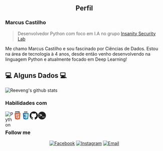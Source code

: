 
<p align="center">
 <h2 align="center">Perfil</h2>
</p>

### Marcus Castilho
> Desenvolvedor Python com foco em I.A no grupo [Insanity Security Lab](https://facebook.com/InsanityLabSec)


<div>
 <p>
   Me chamo Marcus Castilho e sou fascinado por Ciências de Dados. Estou na área de tecnologia à 4 anos, desde então venho desenvolvendo na linguagem Python e atualmente focado em Deep Learning!
  </p>
</div>

<h2>💻 Alguns Dados 💻</h2>

![Reeveng's github stats](https://github-readme-stats.vercel.app/api?username=c4st1lh0&show_icons=true&title_color=fff&icon_color=79ff97&text_color=9f9f9f&bg_color=151515)



### Habilidades com 

[<img align="left" alt="Python" width="26px" src="https://github.com/abranhe/programming-languages-logos/blob/master/src/python/python_128x128.png" />]()
[<img align="left" alt="HTML5" width="26px" src="https://raw.githubusercontent.com/github/explore/80688e429a7d4ef2fca1e82350fe8e3517d3494d/topics/html/html.png" />]()
[<img align="left" alt="CSS3" width="26px" src="https://raw.githubusercontent.com/github/explore/80688e429a7d4ef2fca1e82350fe8e3517d3494d/topics/css/css.png" />]()
[<img align="left" alt="GitHub" width="26px" src="https://raw.githubusercontent.com/github/explore/78df643247d429f6cc873026c0622819ad797942/topics/github/github.png" />]()
[<img align="left" alt="Bash Terminal" width="26px" src="https://raw.githubusercontent.com/github/explore/80688e429a7d4ef2fca1e82350fe8e3517d3494d/topics/terminal/terminal.png" />]()
<br><br>


<h3> Follow me </h3>

<p align="center">
<a href="https://www.facebook.com/c4st1lh0" target="_blank"><img alt="Facebook" src="https://img.shields.io/badge/Facebook-C4ST1LH0-blue?style=flat&logo=facebook"></a>
<a href="https://www.instagram.com/_c4st1lh0_/" target="_blank"><img alt="Instagram" src="https://img.shields.io/badge/Instagram-C4ST1LH0-orange?style=flat&logo=instagram"></a>
<a href="mailto:rootmarcus001@gmail.com"><img alt="Email" src="https://img.shields.io/badge/Email-rootmarcus001@gmail.com-red?style=flat&logo=gmail"></a>
</p>
<br><br>
